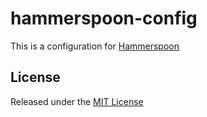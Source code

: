 hammerspoon-config
==================

This is a configuration for [Hammerspoon](http://www.hammerspoon.org)

## License

Released under the [MIT License](LICENSE)
